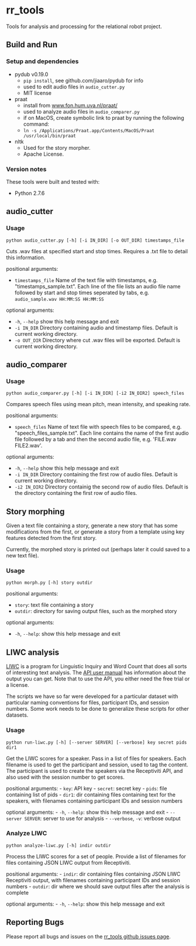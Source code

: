 # rr_tools

Tools for analysis and processing for the relational robot project.

## Build and Run

### Setup and dependencies

- pydub v0.19.0
  - `pip install`, see github.com/jiaaro/pydub for info
  - used to edit audio files in `audio_cutter.py`
  - MIT license
- praat
  - install from www.fon.hum.uva.nl/praat/
  - used to analyze audio files in `audio_comparer.py`
  - if on MacOS, create symbolic link to praat by running the following command:
  - `ln -s /Applications/Praat.app/Contents/MacOS/Praat /usr/local/bin/praat`
- nltk
    - Used for the story morpher.
    - Apache License.

### Version notes
These tools were built and tested with:
- Python 2.7.6

## audio_cutter

### Usage
`python audio_cutter.py [-h] [-i IN_DIR] [-o OUT_DIR] timestamps_file`

Cuts .wav files at specified start and stop times. Requires a .txt file to
detail this information.

positional arguments:
- `timestamps_file`  Name of the text file with timestamps, e.g.
  "timestamps_sample.txt". Each line of the file lists an audio file
  name followed by start and stop times seperated by tabs,
  e.g. `audio_sample.wav HH:MM:SS HH:MM:SS`

optional arguments:
- `-h`, `--help`     show this help message and exit
- `-i IN_DIR`        Directory containing audio and timestamp files. Default is
  current working directory.
- `-o OUT_DIR`       Directory where cut .wav files will be exported. Default
  is current working directory.

## audio_comparer

### Usage
`python audio_comparer.py [-h] [-i IN_DIR] [-i2 IN_DIR2] speech_files`

Compares speech files using mean pitch, mean intensity, and speaking rate. 

positional arguments:
- `speech_files`  Name of text file with speech files to be compared, e.g.
  "speech_files_sample.txt". Each line contains the name of the
  first audio file followed by a tab and then the second audio
  file, e.g. 'FILE.wav FILE2.wav'.

optional arguments:
- `-h`, `--help`     show this help message and exit
- `-i IN_DIR`        Directory containing the first row of audio files. Default is
  current working directory.
- `-i2 IN_DIR2`   Directory containig the second row of audio files. Default is
  the directory containing the first row of audio files.

## Story morphing

Given a text file containing a story, generate a new story that has some
modifications from the first, or generate a story from a template using key
features detected from the first story.

Currently, the morphed story is printed out (perhaps later it could saved to
a new text file).

### Usage
`python morph.py [-h] story outdir`

positional arguments:
- `story`: text file containing a story
- `outdir`: directory for saving output files, such as the morphed story

optional arguments:
- `-h`, `--help`: show this help message and exit

## LIWC analysis

[LIWC](http://liwc.wpengine.com/) is a program for Linguistic Inquiry and Word
Count that does all sorts of interesting text analysis. The [API user
manual](http://www.receptiviti.ai/receptiviti-api-user-manual/) has information
about the output you can get. Note that to use the API, you either need the
free trial or a license.

The scripts we have so far were developed for a particular dataset with
particular naming conventions for files, participant IDs, and session numbers.
Some work needs to be done to generalize these scripts for other datasets.

### Usage
`python run-liwc.py [-h] [--server SERVER] [--verbose] key secret pids dir1`

Get the LIWC scores for a speaker. Pass in a list of files for speakers. Each
filename is used to get the participant and session, used to tag the content.
The participant is used to create the speakers via the Receptiviti API, and
also used with the session number to get scores.

positional arguments:
    - `key`: API key
    - `secret`: secret key
    - `pids`: file containing list of pids
    - `dir1`: dir containing files containing text for the speakers, with
      filenames containing participant IDs and session numbers

optional arguments:
    - `-h`, `--help`: show this help message and exit
    - `--server SERVER`: server to use for analysis
    - `--verbose`, `-v`: verbose output

### Analyze LIWC

`python analyze-liwc.py [-h] indir outdir`

Process the LIWC scores for a set of people. Provide a list of filenames for
files containing JSON LIWC output from Receptiviti.

positional arguments:
    - `indir`: dir containing files containing JSON LIWC Receptiviti output,
      with filenames containing participant IDs and session numbers
    - `outdir`: dir where we should save output files after the analysis is
      complete

optional arguments:
    - `-h`, `--help`: show this help message and exit

## Reporting Bugs

Please report all bugs and issues on the [rr_tools github issues
page](https://github.com/mitmedialab/rr_tools/issues).
